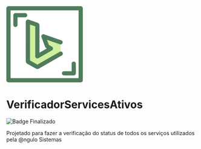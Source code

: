 <img src="https://github.com/JonathanAnguloSistemas/VerificadorServicesAtivos/blob/main/src/main/resources/imagens/bing.png" width="40%">

# VerificadorServicesAtivos

![Badge Finalizado](http://img.shields.io/static/v1?label=STATUS&message=Finalizado&color=GREEN&style=for-the-badge)

Projetado para fazer a verificação do status de todos os serviços utilizados pela @ngulo Sistemas
